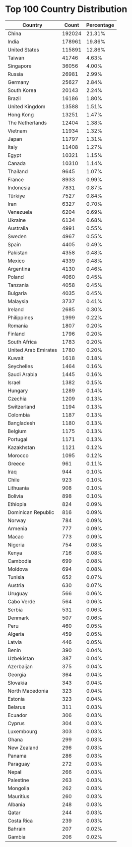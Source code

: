 # Top 100 Country Distribution
| Country | Count | Percentage |
|----|----|----|
| China | 192024 | 21.31% |
| India | 178961 | 19.86% |
| United States | 115891 | 12.86% |
| Taiwan | 41746 | 4.63% |
| Singapore | 36056 | 4.00% |
| Russia | 26981 | 2.99% |
| Germany | 25627 | 2.84% |
| South Korea | 20143 | 2.24% |
| Brazil | 16186 | 1.80% |
| United Kingdom | 13588 | 1.51% |
| Hong Kong | 13251 | 1.47% |
| The Netherlands | 12404 | 1.38% |
| Vietnam | 11934 | 1.32% |
| Japan | 11797 | 1.31% |
| Italy | 11408 | 1.27% |
| Egypt | 10321 | 1.15% |
| Canada | 10310 | 1.14% |
| Thailand | 9645 | 1.07% |
| France | 8933 | 0.99% |
| Indonesia | 7831 | 0.87% |
| Türkiye | 7527 | 0.84% |
| Iran | 6327 | 0.70% |
| Venezuela | 6204 | 0.69% |
| Ukraine | 6134 | 0.68% |
| Australia | 4991 | 0.55% |
| Sweden | 4967 | 0.55% |
| Spain | 4405 | 0.49% |
| Pakistan | 4358 | 0.48% |
| Mexico | 4339 | 0.48% |
| Argentina | 4130 | 0.46% |
| Poland | 4060 | 0.45% |
| Tanzania | 4058 | 0.45% |
| Bulgaria | 4035 | 0.45% |
| Malaysia | 3737 | 0.41% |
| Ireland | 2685 | 0.30% |
| Philippines | 1999 | 0.22% |
| Romania | 1807 | 0.20% |
| Finland | 1796 | 0.20% |
| South Africa | 1783 | 0.20% |
| United Arab Emirates | 1780 | 0.20% |
| Kuwait | 1618 | 0.18% |
| Seychelles | 1464 | 0.16% |
| Saudi Arabia | 1445 | 0.16% |
| Israel | 1382 | 0.15% |
| Hungary | 1289 | 0.14% |
| Czechia | 1209 | 0.13% |
| Switzerland | 1194 | 0.13% |
| Colombia | 1187 | 0.13% |
| Bangladesh | 1180 | 0.13% |
| Belgium | 1175 | 0.13% |
| Portugal | 1171 | 0.13% |
| Kazakhstan | 1121 | 0.12% |
| Morocco | 1095 | 0.12% |
| Greece | 961 | 0.11% |
| Iraq | 944 | 0.10% |
| Chile | 923 | 0.10% |
| Lithuania | 908 | 0.10% |
| Bolivia | 898 | 0.10% |
| Ethiopia | 824 | 0.09% |
| Dominican Republic | 816 | 0.09% |
| Norway | 784 | 0.09% |
| Armenia | 777 | 0.09% |
| Macao | 773 | 0.09% |
| Nigeria | 754 | 0.08% |
| Kenya | 716 | 0.08% |
| Cambodia | 699 | 0.08% |
| Moldova | 694 | 0.08% |
| Tunisia | 652 | 0.07% |
| Austria | 630 | 0.07% |
| Uruguay | 566 | 0.06% |
| Cabo Verde | 564 | 0.06% |
| Serbia | 531 | 0.06% |
| Denmark | 507 | 0.06% |
| Peru | 460 | 0.05% |
| Algeria | 459 | 0.05% |
| Latvia | 446 | 0.05% |
| Benin | 390 | 0.04% |
| Uzbekistan | 387 | 0.04% |
| Azerbaijan | 375 | 0.04% |
| Georgia | 364 | 0.04% |
| Slovakia | 343 | 0.04% |
| North Macedonia | 323 | 0.04% |
| Estonia | 323 | 0.04% |
| Belarus | 311 | 0.03% |
| Ecuador | 306 | 0.03% |
| Cyprus | 304 | 0.03% |
| Luxembourg | 303 | 0.03% |
| Ghana | 299 | 0.03% |
| New Zealand | 296 | 0.03% |
| Panama | 286 | 0.03% |
| Paraguay | 272 | 0.03% |
| Nepal | 266 | 0.03% |
| Palestine | 263 | 0.03% |
| Mongolia | 262 | 0.03% |
| Mauritius | 260 | 0.03% |
| Albania | 248 | 0.03% |
| Qatar | 244 | 0.03% |
| Costa Rica | 239 | 0.03% |
| Bahrain | 207 | 0.02% |
| Gambia | 206 | 0.02% |
